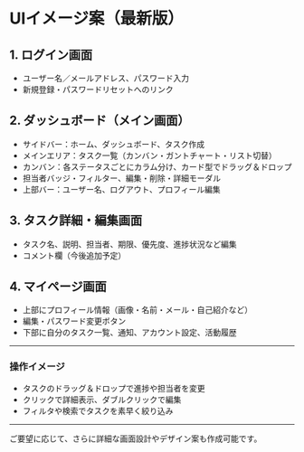 # UIイメージ案（最新版）

## 1. ログイン画面
- ユーザー名／メールアドレス、パスワード入力
- 新規登録・パスワードリセットへのリンク

## 2. ダッシュボード（メイン画面）
- サイドバー：ホーム、ダッシュボード、タスク作成
- メインエリア：タスク一覧（カンバン・ガントチャート・リスト切替）
- カンバン：各ステータスごとにカラム分け、カード型でドラッグ＆ドロップ
- 担当者バッジ・フィルター、編集・削除・詳細モーダル
- 上部バー：ユーザー名、ログアウト、プロフィール編集

## 3. タスク詳細・編集画面
- タスク名、説明、担当者、期限、優先度、進捗状況など編集
- コメント欄（今後追加予定）

## 4. マイページ画面
- 上部にプロフィール情報（画像・名前・メール・自己紹介など）
- 編集・パスワード変更ボタン
- 下部に自分のタスク一覧、通知、アカウント設定、活動履歴

---

### 操作イメージ
- タスクのドラッグ＆ドロップで進捗や担当者を変更
- クリックで詳細表示、ダブルクリックで編集
- フィルタや検索でタスクを素早く絞り込み

---

ご要望に応じて、さらに詳細な画面設計やデザイン案も作成可能です。 
